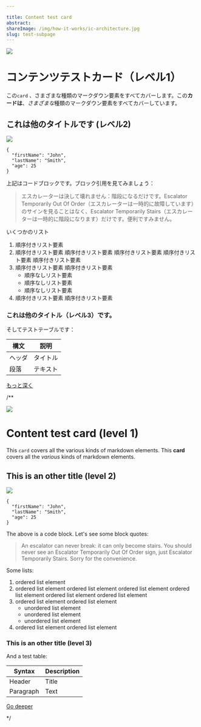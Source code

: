```yaml
---

title: Content test card
abstract:
shareImage: /img/how-it-works/ic-architecture.jpg
slug: test-subpage
---
```

![](/img/how-it-works/canisters.webp)

# コンテンツテストカード（レベル1）

この`card` 、さまざまな種類のマークダウン要素をすべてカバーします。この**カードは**、*さまざまな*種類のマークダウン要素をすべてカバーしています。

## これは他のタイトルです (レベル2)

![](/img/how-it-works/consensus.webp)

    {
      "firstName": "John",
      "lastName": "Smith",
      "age": 25
    }

上記はコードブロックです。ブロック引用を見てみましょう：

> エスカレーターは決して壊れません：階段になるだけです。Escalator Temporarily Out Of Order（エスカレーターは一時的に故障しています）のサインを見ることはなく、Escalator Temporarily Stairs（エスカレーターは一時的に階段になります）だけです。便利ですみません。

いくつかのリスト

1.  順序付きリスト要素
2.  順序付きリスト要素 順序付きリスト要素 順序付きリスト要素 順序付きリスト要素 順序付きリスト要素
3.  順序付きリスト要素 順序付きリスト要素
    - 順序なしリスト要素
    - 順序なしリスト要素
    - 順序なしリスト要素
4.  順序付きリスト要素 順序付きリスト要素

### これは他のタイトル（レベル3）です。

そしてテストテーブルです：

| 構文 | 説明 |
| --- | --- |
| ヘッダ | タイトル |
| 段落 | テキスト |

[もっと深く](/how-it-works/canister-lifecycle/)

/**


![](/img/how-it-works/canisters.webp)

# Content test card (level 1)

This `card` covers all the various kinds of markdown elements. This **card** covers all the _various_ kinds of markdown elements.

## This is an other title (level 2)

![](/img/how-it-works/consensus.webp)

```
{
  "firstName": "John",
  "lastName": "Smith",
  "age": 25
}
```

The above is a code block. Let's see some block quotes:

> An escalator can never break: it can only become stairs. You should never see an Escalator Temporarily Out Of Order sign, just Escalator Temporarily Stairs. Sorry for the convenience.

Some lists:

1. ordered list element
1. ordered list element ordered list element ordered list element ordered list element ordered list element ordered list element
1. ordered list element ordered list element
   - unordered list element
   - unordered list element
   - unordered list element
1. ordered list element ordered list element

### This is an other title (level 3)

And a test table:

| Syntax    | Description |
| --------- | ----------- |
| Header    | Title       |
| Paragraph | Text        |

[Go deeper](/how-it-works/canister-lifecycle/)

*/